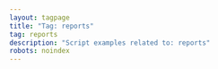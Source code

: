```yaml
---
layout: tagpage
title: "Tag: reports"
tag: reports
description: "Script examples related to: reports"
robots: noindex
---
```

